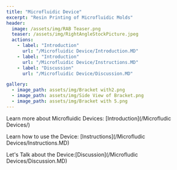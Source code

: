 ```yaml
---
title: "Microfluidic Device"
excerpt: "Resin Printing of Microfluidic Molds" 
header:
  image: /assets/img/RAB Teaser.png
  teaser: /assets/img/RightAngleStockPicture.jpeg
  actions:
    - label: "Introduction"
      url: "/Microfluidic Device/Introduction.MD"
    - label: "Introduction"
      url: "/Microfluidic Device/Instructions.MD"
    - label: "Discussion"
      url: "/Microfluidic Device/Discussion.MD"

gallery:
  - image_path: assets/img/Bracket with2.png
  - image_path: assets/img/Side View of Bracket.png
  - image_path: assets/img/Bracket with 5.png
---
```


Learn more about Microfluidic Devices: [Introduction](/Microfludic Devices/)

Learn how to use the Device: [Instructions](/Microfludic Devices/Instructions.MD)

Let's Talk about the Device:[Discussion](/Microfludic Devices/Discussion.MD)

